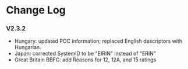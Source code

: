  
# Change Log

### V2.3.2

* Hungary: updated POC information; replaced English descriptors with Hungarian.
* Japan: corrected SystemID to be "EIRIN" instead of "ERIN"
* Great Britain BBFC: add Reasons for 12, 12A, and 15 ratings